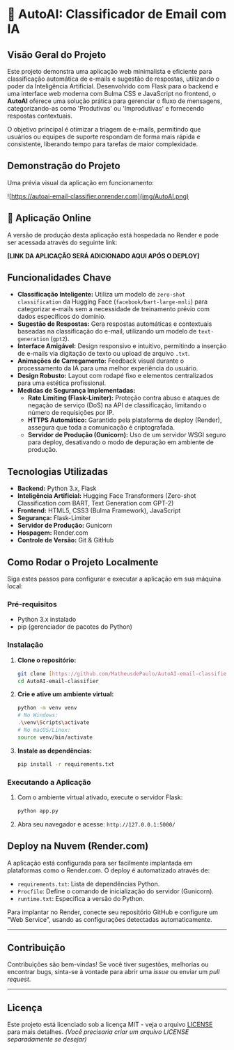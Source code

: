 # 🤖 AutoAI: Classificador de Email com IA

## Visão Geral do Projeto

Este projeto demonstra uma aplicação web minimalista e eficiente para classificação automática de e-mails e sugestão de respostas, utilizando o poder da Inteligência Artificial. Desenvolvido com Flask para o backend e uma interface web moderna com Bulma CSS e JavaScript no frontend, o **AutoAI** oferece uma solução prática para gerenciar o fluxo de mensagens, categorizando-as como 'Produtivas' ou 'Improdutivas' e fornecendo respostas contextuais.

O objetivo principal é otimizar a triagem de e-mails, permitindo que usuários ou equipes de suporte respondam de forma mais rápida e consistente, liberando tempo para tarefas de maior complexidade.

## Demonstração do Projeto

Uma prévia visual da aplicação em funcionamento:

![https://autoai-email-classifier.onrender.com](img/AutoAI.png)

## 🚀 Aplicação Online

A versão de produção desta aplicação está hospedada no Render e pode ser acessada através do seguinte link:

**[LINK DA APLICAÇÃO SERÁ ADICIONADO AQUI APÓS O DEPLOY]**

## Funcionalidades Chave

-   **Classificação Inteligente:** Utiliza um modelo de `zero-shot classification` da Hugging Face (`facebook/bart-large-mnli`) para categorizar e-mails sem a necessidade de treinamento prévio com dados específicos do domínio.
-   **Sugestão de Respostas:** Gera respostas automáticas e contextuais baseadas na classificação do e-mail, utilizando um modelo de `text-generation` (`gpt2`).
-   **Interface Amigável:** Design responsivo e intuitivo, permitindo a inserção de e-mails via digitação de texto ou upload de arquivo `.txt`.
-   **Animações de Carregamento:** Feedback visual durante o processamento da IA para uma melhor experiência do usuário.
-   **Design Robusto:** Layout com rodapé fixo e elementos centralizados para uma estética profissional.
-   **Medidas de Segurança Implementadas:**
    -   **Rate Limiting (Flask-Limiter):** Proteção contra abuso e ataques de negação de serviço (DoS) na API de classificação, limitando o número de requisições por IP.
    -   **HTTPS Automático:** Garantido pela plataforma de deploy (Render), assegura que toda a comunicação é criptografada.
    -   **Servidor de Produção (Gunicorn):** Uso de um servidor WSGI seguro para deploy, desativando o modo de depuração em ambiente de produção.

## Tecnologias Utilizadas

-   **Backend:** Python 3.x, Flask
-   **Inteligência Artificial:** Hugging Face Transformers (Zero-shot Classification com BART, Text Generation com GPT-2)
-   **Frontend:** HTML5, CSS3 (Bulma Framework), JavaScript
-   **Segurança:** Flask-Limiter
-   **Servidor de Produção:** Gunicorn
-   **Hospagem:** Render.com
-   **Controle de Versão:** Git & GitHub

## Como Rodar o Projeto Localmente

Siga estes passos para configurar e executar a aplicação em sua máquina local:

### Pré-requisitos

-   Python 3.x instalado
-   pip (gerenciador de pacotes do Python)

### Instalação

1.  **Clone o repositório:**
    ```bash
    git clone [https://github.com/MatheusdePaulo/AutoAI-email-classifier.git](https://github.com/MatheusdePaulo/AutoAI-email-classifier.git)
    cd AutoAI-email-classifier
    ```

2.  **Crie e ative um ambiente virtual:**
    ```bash
    python -m venv venv
    # No Windows:
    .\venv\Scripts\activate
    # No macOS/Linux:
    source venv/bin/activate
    ```

3.  **Instale as dependências:**
    ```bash
    pip install -r requirements.txt
    ```

### Executando a Aplicação

1.  Com o ambiente virtual ativado, execute o servidor Flask:
    ```bash
    python app.py
    ```

2.  Abra seu navegador e acesse: `http://127.0.0.1:5000/`

## Deploy na Nuvem (Render.com)

A aplicação está configurada para ser facilmente implantada em plataformas como o Render.com. O deploy é automatizado através de:

-   `requirements.txt`: Lista de dependências Python.
-   `Procfile`: Define o comando de inicialização do servidor (Gunicorn).
-   `runtime.txt`: Especifica a versão do Python.

Para implantar no Render, conecte seu repositório GitHub e configure um "Web Service", usando as configurações detectadas automaticamente.

---

## Contribuição

Contribuições são bem-vindas! Se você tiver sugestões, melhorias ou encontrar bugs, sinta-se à vontade para abrir uma *issue* ou enviar um *pull request*.

---

## Licença

Este projeto está licenciado sob a licença MIT - veja o arquivo [LICENSE](LICENSE) para mais detalhes. *(Você precisaria criar um arquivo LICENSE separadamente se desejar)*
